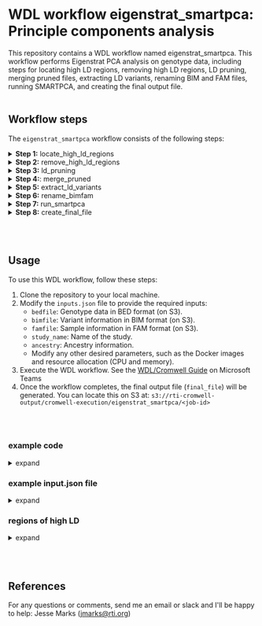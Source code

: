 # WDL workflow eigenstrat_smartpca: Principle components analysis 

This repository contains a WDL workflow named eigenstrat_smartpca. This workflow performs Eigenstrat PCA analysis on genotype data, including steps for locating high LD regions, removing high LD regions, LD pruning, merging pruned files, extracting LD variants, renaming BIM and FAM files, running SMARTPCA, and creating the final output file.
<br><br>

## Workflow steps

The `eigenstrat_smartpca` workflow consists of the following steps:

<details>
  <summary><b>Step 1:</b> locate_high_ld_regions</summary>
  
   - Description: This step identifies high LD regions in the genotype data.
   - Inputs:
     - `bimfile`: BIM file containing variant information
     - `reference_file`: `Tab Separated text file containing regions of high LD.` See https://genome.sph.umich.edu/wiki/Regions_of_high_linkage_disequilibrium_(LD) for examples.
     - `docker`: Docker image (Ubuntu 22.04)
     - `cpu`: Number of CPUs to allocate
     - `mem`: Amount of memory to allocate
</details>


<details>
<summary><b>Step 2:</b> remove_high_ld_regions</summary>
  
   - Description: This step removes high LD regions from the genotype data.
   - Inputs:
     - `study_name`: Name of the study
     - `ancestry`: Ancestry information
     - `bedfile`: BED file containing genotype data
     - `bimfile`: BIM file containing variant information
     - `famfile`: FAM file containing sample information
     - `high_ld_regions`: High LD regions identified in the previous step
     - `docker`: Docker image (Plink v1.9)
     - `cpu`: Number of CPUs to allocate
     - `mem`: Amount of memory to allocate
    <br>
</details>



<details>
<summary><b>Step 3:</b> ld_pruning</summary>

   - Description: This step performs LD pruning on the genotype data.
   - Inputs:
     - `study_name`: Name of the study
     - `ancestry`: Ancestry information
     - `bedfile`: BED file containing genotype data
     - `bimfile`: BIM file containing variant information
     - `famfile`: FAM file containing sample information
     - `docker`: Docker image (Plink v1.9)
     - `cpu`: Number of CPUs to allocate
     - `mem`: Amount of memory to allocate
     <br>
</details>

<details>
<summary><b>Step 4:</b>: merge_pruned</summary>
  
   - Description: This step merges the pruned genotype files.
   - Inputs:
     - `pruned_files`: List of pruned genotype files
     - `docker`: Docker image (Ubuntu 18.04)
     - `cpu`: Number of CPUs to allocate
     - `mem`: Amount of memory to allocate
     <br>
</details>



<details>
<summary><b>Step 5:</b> extract_ld_variants</summary>

  - Description: This step extracts LD variants from the genotype data.
   - Inputs:
     - `study_name`: Name of the study
     - `ancestry`: Ancestry information
     - `bedfile`: BED file containing genotype data
     - `bimfile`: BIM file containing variant information
     - `famfile`: FAM file containing sample information
     - `combined_variants`: Combined variant information from the previous step
     - `docker`: Docker image (Plink v1.9)
     - `cpu`: Number of CPUs to allocate
     - `mem`: Amount of memory to allocate
<br>
</details>


 
<details>
<summary><b>Step 6:</b> rename_bimfam</summary>

   - Description: This step renames the BIM and FAM files.
   - Inputs:
     - `bimfile`: BIM file to rename
     - `famfile`: FAM file to rename
     - `docker`: Docker image (Plink v1.9)
     - `cpu`: Number of CPUs to allocate
     - `mem`: Amount of memory to allocate  
</details>




<details>
<summary><b>Step 7:</b> run_smartpca</summary>

   - Description: This step runs SMARTPCA analysis on the genotype data.
   - Inputs:
     - `ancestry`: Ancestry information
     - `study_name`: Name of the study
     - `bedfile`: BED file containing genotype data
     - `bimfile`: Renamed BIM file
     - `famfile`: Renamed FAM file
     - `docker`: Docker image (Eigensoft v6.1.4)
     - `cpu`: Number of CPUs to allocate
     - `mem`: Amount of memory to allocate  
<br>
</details>


<details>
<summary><b>Step 8:</b> create_final_file</summary>

   - Description: This step creates the final output file.
   - Inputs:
     - `study_name`: Name of the study
     - `ancestry`: Ancestry information
     - `evec_file`: SMARTPCA eigenvectors file
     - `famfile`: FAM file containing sample information
     - `docker`: Docker image (Ubuntu 18.04)
     - `cpu`: Number of CPUs to allocate
     - `mem`: Amount of memory to allocate  
<br>
</details>

<br><br>


## Usage

To use this WDL workflow, follow these steps:

1. Clone the repository to your local machine.
1. Modify the `inputs.json` file to provide the required inputs:
   - `bedfile`: Genotype data in BED format (on S3).
   - `bimfile`: Variant information in BIM format (on S3).
   - `famfile`: Sample information in FAM format (on S3).
   - `study_name`: Name of the study.
   - `ancestry`: Ancestry information.
   - Modify any other desired parameters, such as the Docker images and resource allocation (CPU and memory).
1. Execute the WDL workflow. See the [WDL/Cromwell Guide](https://researchtriangleinstitute.sharepoint.com/sites/OmicsGroup/_layouts/15/Doc.aspx?sourcedoc={a2b17bca-8f68-4450-a563-f80609bd497a}&action=edit&wd=target%28Computing%20Infrastructure.one%7Ca745a153-ea3f-4b6e-8f16-9163bfe64932%2FWDL%5C%2FCromwell%20Guide%7C80665feb-2dbf-481d-92d8-cf8c8e7d30dc%2F%29&wdorigin=703) on Microsoft Teams
1. Once the workflow completes, the final output file (`final_file`) will be generated. You can locate this on S3 at: `s3://rti-cromwell-output/cromwell-execution/eigenstrat_smartpca/<job-id>`

<br><br>

### example code
<details>
  <summary>expand</summary>
  
```bash
# clone repo
home=/home/ubuntu
cd $home
git clone --recurse-submodules https://github.com/RTIInternational/biocloud_gwas_workflows

# modify inputs
vim biocloud_gwas_workflows/genotype_pca/inputs.json

# zip dependencies
zip \
    --exclude=*/var/* \
    --exclude=*.git/* \
    --exclude=*/test/* \
    --exclude=*/.idea/* \
    -r imports.zip \
    biocloud_gwas_workflows/

# Open up a connection or tunnel to the Cromwell server using another terminal tab (or more practically, with the screen terminal multiplexer)
ssh -i ~/.ssh/gwas_rsa -L localhost:8000:localhost:8000 ec2-user@54.146.0.138

# Submit job with cURL to Cromwell server (not from within the Cromwell server)
curl -X POST "http://localhost:8000/api/workflows/v1" -H "accept: application/json" \
    -F "workflowSource=@${home}/biocloud_gwas_workflows/genotype_pca/main.wdl" \
    -F "workflowInputs=@${home}/biocloud_gwas_workflows/genotype_pca/inputs.json" \
    -F "workflowDependencies=@${home}/imports.zip" \
    -F "workflowOptions=@${home}/biocloud_gwas_workflows/workflow_options/spot/0216573.000.001_eric_johnson_hiv_omics.json"
# {"id":"6865f67c-a3f9-49aa-8b27-228edc0179a2","status":"Submitted"}

# record job ID
job=033b8637-0dee-429c-87a9-14650e8b9084

# check status of job
curl -X GET "http://localhost:8000/api/workflows/v1/$job/status" # {"status":"Succeeded","id":"033b8637-0dee-429c-87a9-14650e8b9084"}

# download results JSON
curl -X GET "http://localhost:8000/api/workflows/v1/$job/outputs" > outputs.json

# download files from results JSON to local
docker run -it -v $PWD/:/data rtibiocloud/download_wdl_results_from_json:v1_377bef8 \
    --file /data/outputs.json \
    --aws-access-key AKIA12345 \
    --aws-secret-access-key abcde12345
```
</details>

### example input.json file

<details>
  <summary>expand</summary>

```
{
  "eigenstrat_smartpca.study_name": "wihs2",
  "eigenstrat_smartpca.ancestry": "eur",
  "eigenstrat_smartpca.bedfile": "s3://rti-hiv/scratch/sgiamberardino/hiv/genotype_pca/0001/input/wihs2_no_sex_discrepancies.bed",
  "eigenstrat_smartpca.bimfile": "s3://rti-hiv/scratch/sgiamberardino/hiv/genotype_pca/0001/input/wihs2_no_sex_discrepancies.bim",
  "eigenstrat_smartpca.famfile": "s3://rti-hiv/scratch/sgiamberardino/hiv/genotype_pca/0001/input/wihs2_no_sex_discrepancies.fam",
  "eigenstrat_smartpca.reference_file": "s3://rti-common/linkage_disequilibrium/regions_of_high_ld_for_pca_wdl_wf_hg19.tsv",
  "eigenstrat_smartpca.docker_eigensoft": "rtibiocloud/eigensoft:v6.1.4_2d0f99b",
  "eigenstrat_smartpca.docker_plink1_9": "rtibiocloud/plink:v1.9_178bb91",
  "eigenstrat_smartpca.docker_ubuntu": "ubuntu:22.04",
  "eigenstrat_smartpca.docker_python3": "python:3.9.10-slim-buster"
}
```
</details>

### regions of high LD
<details>
  <summary>expand</summary>

There are example files on S3 for genome build 37 and 38. These files were created from the wiki at: https://genome.sph.umich.edu/wiki/Regions_of_high_linkage_disequilibrium_(LD).
You can use these, or create your own an provide to the workflow.
- `s3://rti-common/linkage_disequilibrium/regions_of_high_ld_for_pca_wdl_wf_hg19.tsv`
- `s3://rti-common/linkage_disequilibrium/regions_of_high_ld_for_pca_wdl_wf_hg38.tsv`
</details>


<br><br>

## References
For any questions or comments, send me an email or slack and I'll be happy to help: Jesse Marks (jmarks@rti.org)
